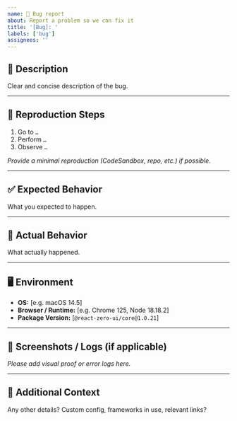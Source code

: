 ```yaml
---
name: 🐛 Bug report
about: Report a problem so we can fix it
title: '[Bug]: '
labels: ['bug']
assignees: ''
---
```


## 🐞 Description

Clear and concise description of the bug.

---

## 🔁 Reproduction Steps

1. Go to `…`
2. Perform `…`
3. Observe `…`

_Provide a minimal reproduction (CodeSandbox, repo, etc.) if possible._

---

## ✅ Expected Behavior

What you expected to happen.

---

## 🚫 Actual Behavior

What actually happened.

---

## 🖥 Environment

- **OS:** [e.g. macOS 14.5]
- **Browser / Runtime:** [e.g. Chrome 125, Node 18.18.2]
- **Package Version:** [`@react-zero-ui/core@1.0.21`]

---

## 📸 Screenshots / Logs (if applicable)

_Please add visual proof or error logs here._

---

## 🧩 Additional Context

Any other details? Custom config, frameworks in use, relevant links?
